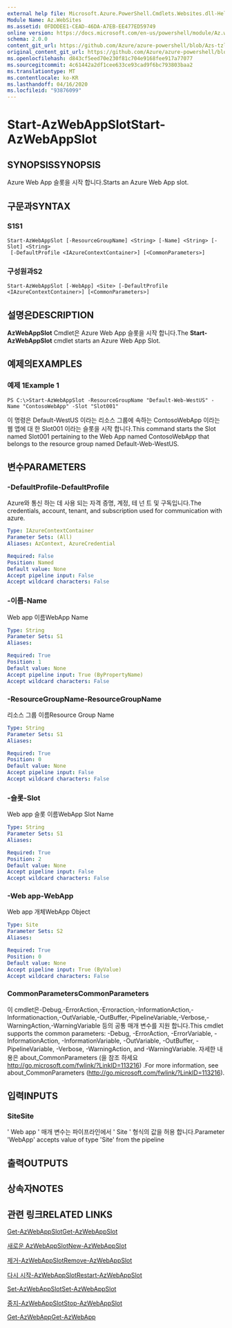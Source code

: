 ```yaml
---
external help file: Microsoft.Azure.PowerShell.Cmdlets.Websites.dll-Help.xml
Module Name: Az.WebSites
ms.assetid: 0FDDDEE1-CEAD-46DA-A7EB-EE477ED59749
online version: https://docs.microsoft.com/en-us/powershell/module/Az.websites/start-Azwebappslot
schema: 2.0.0
content_git_url: https://github.com/Azure/azure-powershell/blob/Azs-tzl/src/Websites/Websites/help/Start-AzWebAppSlot.md
original_content_git_url: https://github.com/Azure/azure-powershell/blob/Azs-tzl/src/Websites/Websites/help/Start-AzWebAppSlot.md
ms.openlocfilehash: d843cf5eed70e230f81c704e9168fee917a77077
ms.sourcegitcommit: 4c61442a2df1cee633ce93cad9f6bc793803baa2
ms.translationtype: MT
ms.contentlocale: ko-KR
ms.lasthandoff: 04/16/2020
ms.locfileid: "93876099"
---
```

# <span data-ttu-id="c7afc-101">Start-AzWebAppSlot</span><span class="sxs-lookup"><span data-stu-id="c7afc-101">Start-AzWebAppSlot</span></span>

## <span data-ttu-id="c7afc-102">SYNOPSIS</span><span class="sxs-lookup"><span data-stu-id="c7afc-102">SYNOPSIS</span></span>
<span data-ttu-id="c7afc-103">Azure Web App 슬롯을 시작 합니다.</span><span class="sxs-lookup"><span data-stu-id="c7afc-103">Starts an Azure Web App slot.</span></span>

## <span data-ttu-id="c7afc-104">구문과</span><span class="sxs-lookup"><span data-stu-id="c7afc-104">SYNTAX</span></span>

### <span data-ttu-id="c7afc-105">S1</span><span class="sxs-lookup"><span data-stu-id="c7afc-105">S1</span></span>
```
Start-AzWebAppSlot [-ResourceGroupName] <String> [-Name] <String> [-Slot] <String>
 [-DefaultProfile <IAzureContextContainer>] [<CommonParameters>]
```

### <span data-ttu-id="c7afc-106">구성원과</span><span class="sxs-lookup"><span data-stu-id="c7afc-106">S2</span></span>
```
Start-AzWebAppSlot [-WebApp] <Site> [-DefaultProfile <IAzureContextContainer>] [<CommonParameters>]
```

## <span data-ttu-id="c7afc-107">설명은</span><span class="sxs-lookup"><span data-stu-id="c7afc-107">DESCRIPTION</span></span>
<span data-ttu-id="c7afc-108">**AzWebAppSlot** Cmdlet은 Azure Web App 슬롯을 시작 합니다.</span><span class="sxs-lookup"><span data-stu-id="c7afc-108">The **Start-AzWebAppSlot** cmdlet starts an Azure Web App Slot.</span></span>

## <span data-ttu-id="c7afc-109">예제의</span><span class="sxs-lookup"><span data-stu-id="c7afc-109">EXAMPLES</span></span>

### <span data-ttu-id="c7afc-110">예제 1</span><span class="sxs-lookup"><span data-stu-id="c7afc-110">Example 1</span></span>
```
PS C:\>Start-AzWebAppSlot -ResourceGroupName "Default-Web-WestUS" -Name "ContosoWebApp" -Slot "Slot001"
```

<span data-ttu-id="c7afc-111">이 명령은 Default-WestUS 이라는 리소스 그룹에 속하는 ContosoWebApp 이라는 웹 앱에 대 한 Slot001 이라는 슬롯을 시작 합니다.</span><span class="sxs-lookup"><span data-stu-id="c7afc-111">This command starts the Slot named Slot001 pertaining to the Web App named ContosoWebApp that belongs to the resource group named Default-Web-WestUS.</span></span>

## <span data-ttu-id="c7afc-112">변수</span><span class="sxs-lookup"><span data-stu-id="c7afc-112">PARAMETERS</span></span>

### <span data-ttu-id="c7afc-113">-DefaultProfile</span><span class="sxs-lookup"><span data-stu-id="c7afc-113">-DefaultProfile</span></span>
<span data-ttu-id="c7afc-114">Azure와 통신 하는 데 사용 되는 자격 증명, 계정, 테 넌 트 및 구독입니다.</span><span class="sxs-lookup"><span data-stu-id="c7afc-114">The credentials, account, tenant, and subscription used for communication with azure.</span></span>

```yaml
Type: IAzureContextContainer
Parameter Sets: (All)
Aliases: AzContext, AzureCredential

Required: False
Position: Named
Default value: None
Accept pipeline input: False
Accept wildcard characters: False
```

### <span data-ttu-id="c7afc-115">-이름</span><span class="sxs-lookup"><span data-stu-id="c7afc-115">-Name</span></span>
<span data-ttu-id="c7afc-116">Web app 이름</span><span class="sxs-lookup"><span data-stu-id="c7afc-116">WebApp Name</span></span>

```yaml
Type: String
Parameter Sets: S1
Aliases: 

Required: True
Position: 1
Default value: None
Accept pipeline input: True (ByPropertyName)
Accept wildcard characters: False
```

### <span data-ttu-id="c7afc-117">-ResourceGroupName</span><span class="sxs-lookup"><span data-stu-id="c7afc-117">-ResourceGroupName</span></span>
<span data-ttu-id="c7afc-118">리소스 그룹 이름</span><span class="sxs-lookup"><span data-stu-id="c7afc-118">Resource Group Name</span></span>

```yaml
Type: String
Parameter Sets: S1
Aliases: 

Required: True
Position: 0
Default value: None
Accept pipeline input: False
Accept wildcard characters: False
```

### <span data-ttu-id="c7afc-119">-슬롯</span><span class="sxs-lookup"><span data-stu-id="c7afc-119">-Slot</span></span>
<span data-ttu-id="c7afc-120">Web app 슬롯 이름</span><span class="sxs-lookup"><span data-stu-id="c7afc-120">WebApp Slot Name</span></span>

```yaml
Type: String
Parameter Sets: S1
Aliases: 

Required: True
Position: 2
Default value: None
Accept pipeline input: False
Accept wildcard characters: False
```

### <span data-ttu-id="c7afc-121">-Web app</span><span class="sxs-lookup"><span data-stu-id="c7afc-121">-WebApp</span></span>
<span data-ttu-id="c7afc-122">Web app 개체</span><span class="sxs-lookup"><span data-stu-id="c7afc-122">WebApp Object</span></span>

```yaml
Type: Site
Parameter Sets: S2
Aliases: 

Required: True
Position: 0
Default value: None
Accept pipeline input: True (ByValue)
Accept wildcard characters: False
```

### <span data-ttu-id="c7afc-123">CommonParameters</span><span class="sxs-lookup"><span data-stu-id="c7afc-123">CommonParameters</span></span>
<span data-ttu-id="c7afc-124">이 cmdlet은-Debug,-ErrorAction,-Erroraction,-InformationAction,-Informationaction,-OutVariable,-OutBuffer,-PipelineVariable,-Verbose,-WarningAction,-WarningVariable 등의 공통 매개 변수를 지원 합니다.</span><span class="sxs-lookup"><span data-stu-id="c7afc-124">This cmdlet supports the common parameters: -Debug, -ErrorAction, -ErrorVariable, -InformationAction, -InformationVariable, -OutVariable, -OutBuffer, -PipelineVariable, -Verbose, -WarningAction, and -WarningVariable.</span></span> <span data-ttu-id="c7afc-125">자세한 내용은 about_CommonParameters (을 참조 하세요 http://go.microsoft.com/fwlink/?LinkID=113216) .</span><span class="sxs-lookup"><span data-stu-id="c7afc-125">For more information, see about_CommonParameters (http://go.microsoft.com/fwlink/?LinkID=113216).</span></span>

## <span data-ttu-id="c7afc-126">입력</span><span class="sxs-lookup"><span data-stu-id="c7afc-126">INPUTS</span></span>

### <span data-ttu-id="c7afc-127">Site</span><span class="sxs-lookup"><span data-stu-id="c7afc-127">Site</span></span>
<span data-ttu-id="c7afc-128">' Web app ' 매개 변수는 파이프라인에서 ' Site ' 형식의 값을 허용 합니다.</span><span class="sxs-lookup"><span data-stu-id="c7afc-128">Parameter 'WebApp' accepts value of type 'Site' from the pipeline</span></span>

## <span data-ttu-id="c7afc-129">출력</span><span class="sxs-lookup"><span data-stu-id="c7afc-129">OUTPUTS</span></span>

## <span data-ttu-id="c7afc-130">상속자</span><span class="sxs-lookup"><span data-stu-id="c7afc-130">NOTES</span></span>

## <span data-ttu-id="c7afc-131">관련 링크</span><span class="sxs-lookup"><span data-stu-id="c7afc-131">RELATED LINKS</span></span>

[<span data-ttu-id="c7afc-132">Get-AzWebAppSlot</span><span class="sxs-lookup"><span data-stu-id="c7afc-132">Get-AzWebAppSlot</span></span>](./Get-AzWebAppSlot.md)

[<span data-ttu-id="c7afc-133">새로운 AzWebAppSlot</span><span class="sxs-lookup"><span data-stu-id="c7afc-133">New-AzWebAppSlot</span></span>](./New-AzWebAppSlot.md)

[<span data-ttu-id="c7afc-134">제거-AzWebAppSlot</span><span class="sxs-lookup"><span data-stu-id="c7afc-134">Remove-AzWebAppSlot</span></span>](./Remove-AzWebAppSlot.md)

[<span data-ttu-id="c7afc-135">다시 시작-AzWebAppSlot</span><span class="sxs-lookup"><span data-stu-id="c7afc-135">Restart-AzWebAppSlot</span></span>](./Restart-AzWebAppSlot.md)

[<span data-ttu-id="c7afc-136">Set-AzWebAppSlot</span><span class="sxs-lookup"><span data-stu-id="c7afc-136">Set-AzWebAppSlot</span></span>](./Set-AzWebAppSlot.md)

[<span data-ttu-id="c7afc-137">중지-AzWebAppSlot</span><span class="sxs-lookup"><span data-stu-id="c7afc-137">Stop-AzWebAppSlot</span></span>](./Stop-AzWebAppSlot.md)

[<span data-ttu-id="c7afc-138">Get-AzWebApp</span><span class="sxs-lookup"><span data-stu-id="c7afc-138">Get-AzWebApp</span></span>](./Get-AzWebApp.md)

